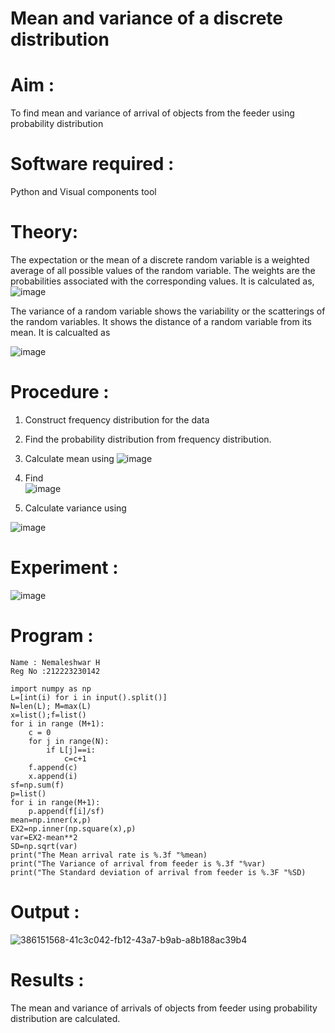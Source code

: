 #  Mean and variance of a discrete  distribution


# Aim : 

To find mean and variance of arrival of objects from the feeder using probability distribution


# Software required :  

Python and Visual components tool

# Theory:

The expectation or the mean of a discrete random variable is a weighted average of all possible
values of the random variable. The weights are the probabilities associated with the corresponding values. 
It is calculated as,
![image](https://github.com/user-attachments/assets/ba623ce5-f708-4a8b-adbc-fc073f47f66a)


The variance of a random variable shows the variability or the scatterings of the random variables.
It shows the distance of a random variable from its mean. It is calcualted as

![image](https://github.com/user-attachments/assets/ee7696e7-a4e1-410f-945a-158ac700eb6e)



# Procedure :

1. Construct frequency distribution for the data

2. Find the  probability distribution from frequency distribution.

3. Calculate mean using 
![image](https://github.com/user-attachments/assets/32d1a09e-6d22-4853-bdf1-fa2d1da0c99b)
   
  
4. Find  
   ![image](https://github.com/user-attachments/assets/50b466f1-4dba-4cc9-a548-2f5272a38232)

     

5.  Calculate variance using 
  
 ![image](https://github.com/user-attachments/assets/054f381d-4997-41fa-b43c-3ae5b72fc155)
 


# Experiment :

![image](https://github.com/user-attachments/assets/afa113c6-eb6f-4697-b448-f25b80dc34f1)

# Program :
```
Name : Nemaleshwar H
Reg No :212223230142
```
```
import numpy as np
L=[int(i) for i in input().split()]
N=len(L); M=max(L) 
x=list();f=list()
for i in range (M+1):
    c = 0
    for j in range(N):
        if L[j]==i:
            c=c+1
    f.append(c)
    x.append(i)
sf=np.sum(f)
p=list()
for i in range(M+1):
    p.append(f[i]/sf) 
mean=np.inner(x,p)
EX2=np.inner(np.square(x),p)
var=EX2-mean**2 
SD=np.sqrt(var)
print("The Mean arrival rate is %.3f "%mean)
print("The Variance of arrival from feeder is %.3f "%var) 
print("The Standard deviation of arrival from feeder is %.3F "%SD)
```

# Output : 
![386151568-41c3c042-fb12-43a7-b9ab-a8b188ac39b4](https://github.com/user-attachments/assets/91b33c1b-35e0-4079-8aad-5fe8f2894966)


# Results :
The mean and variance of arrivals of objects from feeder using probability distribution are calculated.

